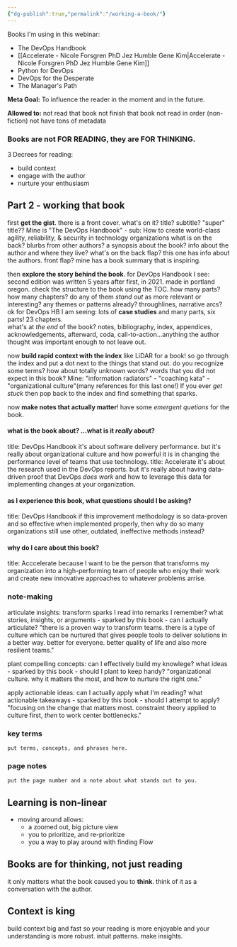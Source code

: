 ```yaml
---
{"dg-publish":true,"permalink":"/working-a-book/"}
---
```


Books I'm using in this webinar:
- The DevOps Handbook
- [[Accelerate - Nicole Forsgren PhD Jez Humble Gene Kim\|Accelerate - Nicole Forsgren PhD Jez Humble Gene Kim]]
- Python for DevOps
- DevOps for the Desperate
- The Manager's Path

**Meta Goal:**
To influence the reader in the moment and in the future.

**Allowed to:**
not read that book
not finish that book
not read in order (non-fiction)
not have tons of metadata

### Books are not FOR READING, they are FOR THINKING.

3 Decrees for reading:
- build context
- engage with the author
- nurture your enthusiasm

## Part 2 - working that book
first **get the gist**. there is a front cover. what's on it?
title? subtitle? "super" title??
Mine is "The DevOps Handbook" - sub: How to create world-class agility, reliability, & security in technology organizations
what is on the back? blurbs from other authors? a synopsis about the book? info about the author and where they live?
what's on the back flap? this one has info about the authors.
front flap? mine has a book summary that is inspiring.

then **explore the story behind the book**. for DevOps Handbook I see:
second edition was written 5 years after first, in 2021. made in portland oregon. check the structure to the book using the TOC. how many parts? how many chapters? do any of them *stand out* as more relevant or interesting? any themes or patterns already? throughlines, narrative arcs? 
ok for DevOps HB I am seeing: lots of **case studies** and many parts, six parts! 23 chapters.  
what's at *the end* of the book? notes, bibliography, index, appendices, acknowledgements, afterward, coda, call-to-action...anything the author thought was important enough to not leave out.

now **build rapid context with the index** like LiDAR for a book! so go through the index and put a dot next to the things that stand out. do you recognize some terms? how about totally unknown words? words that you did not expect in this book? 
Mine: "information radiators" - "coaching kata" - "organizational culture"(many references for this last one!)
If you ever *get stuck* then pop back to the index and find something that sparks.

now **make notes that actually matter**! have some *emergent quetions* for the book.
#### what is the book about? ...what is it *really* about?
title: DevOps Handbook
		it's about software delivery performance. but it's really about organizational culture and how powerful it is in changing the performance level of teams that use technology.
title: Accelerate
		it's about the research used in the DevOps reports. but it's really about  having data-driven proof that DevOps *does work* and how to leverage this data for implementing changes at your organization.
#### as I experience this book, what questions should I be asking?
title: DevOps Handbook
		if this improvement methodology is so data-proven and so effective when implemented properly, then why do so many organizations still use other, outdated, ineffective methods instead?
#### why do I care about this book?
title: Acccelerate
		because I want to be the person that transforms my organization into a high-performing team of people who enjoy their work and create new innovative approaches to whatever problems arrise.


### note-making
articulate insights: transform sparks I read into remarks I remember?
		what stories, insights, or arguments - sparked by this book - can I actually articulate?
"there is a proven way to transform teams. there is a type of culture which can be nurtured that gives people tools to deliver solutions in a better way. better for everyone. better quality of life and also more resilient teams."

plant compelling concepts: can I effectively build my knowlege?
		what ideas - sparked by this book - should I plant to keep handy?
"organizational culture. why it matters the most, and how to nurture the right one."

apply actionable ideas: can I actually apply what I'm reading?
		what actionable takeaways - sparked by this book - should I attempt to apply?
"focusing on the change that matters most. constraint theory applied to culture first, *then* to work center bottlenecks."

### key terms
	put terms, concepts, and phrases here.

### page notes
	put the page number and a note about what stands out to you.


## Learning is non-linear
- moving around allows:
	- a zoomed out, big picture view
	- you to prioritize, and re-prioritize
	- you a way to play around with finding Flow
## Books are for thinking, not just reading
it only matters what the book caused you to **think**.
think of it as a conversation with the author.
## Context is king
build context big and fast so your reading is more enjoyable and your understanding is more robust.
intuit patterns.
make insights.